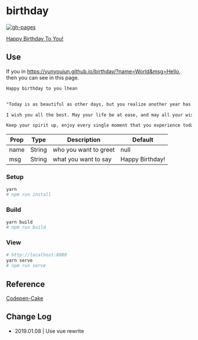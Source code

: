 # birthday

[![gh-pages](https://github.com/YunYouJun/birthday/workflows/gh-pages/badge.svg)](https://github.com/YunYouJun/birthday/actions)

[Happy Birthday To You!](https://birthday.yunyoujun.cn)

## Use

If you in <https://yunyoujun.github.io/birthday/?name=World&msg=Hello>, then you can see in this page.

```txt
Happy birthday to you lhean


"Today is as beautiful as other days, but you realize another year has gone in the blink of the eyes. However, do you know? Today is just special, so special to you. That's why let's make it the best celebration ever and let me share a piece of happiness with you. I made all this as a birthday present to you. Thanks for being there, thanks for the friendship we made, thanks for everything. 

I wish you all the best. May your life be at ease, and may all your wishes come true. Remember your ambitions you live as a free bird, flying in the blue sky. Now things are different. The real story of your life is just about to begin. Indeed, but don't worry because God has your back, and this year will be better. I hope you'll find happiness along the way. 

Keep your spirit up, enjoy every single moment that you experience today, fill it with your most beautiful smile, and make it the best memory. Lastly, I'd like to wish you one more time..."
```

| Prop | Type   | Description           | Default         |
| ---- | ------ | --------------------- | --------------- |
| name | String | who you want to greet | null            |
| msg  | String | what you want to say  | Happy Birthday! |

### Setup

```sh
yarn
# npm run install
```

### Build

```sh
yarn build
# npm run build
```

### View

```sh
# http://localhost:8080
yarn serve
# npm run serve
```

## Reference

[Codepen-Cake](https://codepen.io/fixcl/pen/nKFDr)

## Change Log

- 2019.01.08 | Use vue rewrite
